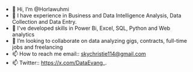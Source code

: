 - 👋 Hi, I’m @Horlawuhmi
- 👀 I have experience in Business and Data Intelligence Analysis, Data Collection and Data Entry.
- 🌱 I've developed skills  in Power Bi, Excel, SQL, Python and Web analytics 
- 💞️ I’m looking to collaborate on data analyzing gigs, contracts, full-time jobs and freelancing
- 📫 How to reach me email:: skychristie114@gmail.com
- 📫 Twitter::  https://x.com/DataEvang_.

<!---
Horlawuhmi/Horlawuhmi is a ✨ special ✨ repository because its `README.md` (this file) appears on your GitHub profile.
You can click the Preview link to take a look at your changes.
--->
